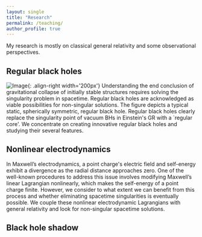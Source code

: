 ```yaml
---
layout: single
title: "Research"
permalink: /teaching/
author_profile: true
---
```


My research is mostly on classical general relativity and some observational perspectives.

## Regular black holes
![Image](/images/RBH.jpeg){: .align-right width='200px'}
Understanding the end conclusion of gravitational collapse of initially stable structures requires solving the singularity problem in spacetime. Regular black holes are acknowledged as viable possibilities for non-singular solutions. The figure depicts a typical static, spherically symmetric, regular black hole. Regular black holes clearly replace the singularity point of vacuum BHs in Einstein's GR with a `regular core'. We concentrate on creating innovative regular black holes and studying their several features.



## Nonlinear electrodynamics
In Maxwell’s electrodynamics, a point charge's electric field and self-energy exhibit a divergence as the radial distance approaches zero. One of the well-known procedures to address this issue involves modifying Maxwell’s linear Lagrangian nonlinearly, which makes the self-energy of a point charge finite. However, we consider to what extent we can benefit from this process and whether eliminating spacetime singularities is eventually possible. We couple these nonlinear electrodynamic Lagrangians with general relativity and look for non-singular spacetime solutions.

## Black hole shadow
